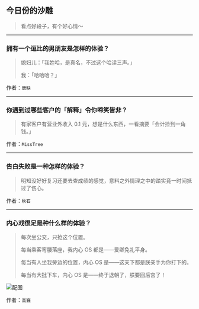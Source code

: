 ## 今日份的沙雕

> 看点好段子，有个好心情～


 
---

### 拥有一个逗比的男朋友是怎样的体验？

> 媳妇儿：「我姓哈，是真名，不过这个哈读三声。」
> 
> 我：「哈哈哈？」


作者：`唐缺`

---

### 你遇到过哪些客户的「解释」令你啼笑皆非？

> 有家客户有营业外收入 0.1 元，想是什么东西，一看摘要「会计捡到一角钱。」


作者：`MissTree`

---

### 告白失败是一种怎样的体验？

> 明知没好好复习还要去查成绩的感觉，意料之外情理之中的踏实竟一时间抵过了伤心。


作者：`秋石`

---

### 内心戏很足是种什么样的体验？

> 每次坐公交，只抢这个位置。
> 
> 每当乘客弯腰落座，我内心 OS 都是——爱卿免礼平身。
> 
> 每当有人坐我旁边的位置，内心 OS 是——这天下都是朕亲手为你打下的。
> 
> 每当有大批下车，内心 OS 是——终于退朝了，朕要回后宫了！



![配图](http://pic1.zhimg.com/70/v2-437cfbb2044fdb43baeab0b93d4e8b94_b.jpg)


作者：`高巍`